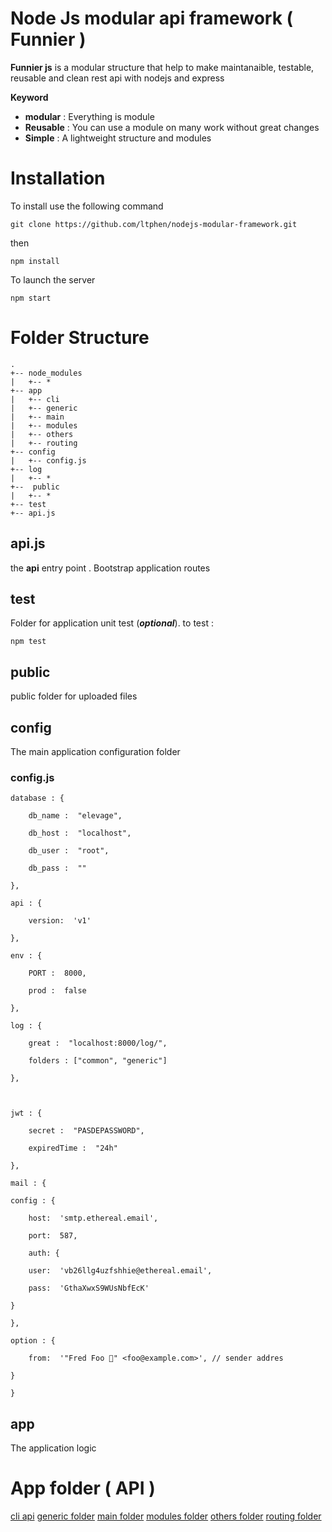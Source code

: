 ﻿# Node Js modular api framework ( Funnier ) 

 **Funnier js** is a modular structure that help to make maintanaible, testable, reusable and clean rest api with nodejs and express

**Keyword**
- **modular** : Everything is module
- **Reusable** : You can use a module on many work without great changes
- **Simple** : A lightweight structure and modules 

# Installation
To install use the following command
```
git clone https://github.com/ltphen/nodejs-modular-framework.git
```
then
```
npm install
```

To launch the server 
```
npm start
```

# Folder Structure

```
.
+-- node_modules
|   +-- *
+-- app
|   +-- cli
|   +-- generic
|   +-- main
|   +-- modules
|   +-- others
|   +-- routing	
+-- config
|   +-- config.js
+-- log
|   +-- *
+--  public
|   +-- *
+-- test
+-- api.js

```

## api.js

the  **api** entry point . Bootstrap application routes

## test

Folder for application unit test (***optional***).
to test : 

    npm test


## public

public folder for uploaded files

## config

The main application configuration folder

### config.js




    database : {
    
	    db_name :  "elevage",
    
	    db_host :  "localhost",
	    
	    db_user :  "root",
	    
	    db_pass :  ""
    
    },
    
    api : {
    
	    version:  'v1'
    
    },
    
    env : {
    
	    PORT :  8000,
	    
	    prod :  false
    
    },
    
    log : {
    
	    great :  "localhost:8000/log/",
	    
	    folders : ["common", "generic"]
    
    },
    
      
    
    jwt : {
    
	    secret :  "PASDEPASSWORD",
	    
	    expiredTime :  "24h"
    
    },
    
    mail : {
    
    config : {
    
	    host:  'smtp.ethereal.email',
	    
	    port:  587,
	    
	    auth: {
	    
	    user:  'vb26llg4uzfshhie@ethereal.email',
	    
	    pass:  'GthaXwxS9WUsNbfEcK'
    
    }
    
    },
    
    option : {
    
	    from:  '"Fred Foo 👻" <foo@example.com>', // sender addres
    
    }
    
    }



## app

The application logic


# App folder ( API )

[cli api](add.com)
[generic folder](add.com)
[main folder](add.com)
[modules folder](add.com)
[others folder](add.com)
[routing folder](add.com)

